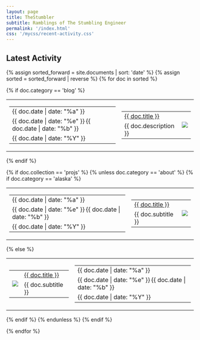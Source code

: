 ```yaml
---
layout: page
title: TheStumbler
subtitle: Ramblings of The Stumbling Engineer
permalink: '/index.html'
css: '/mycss/recent-activity.css'
---
```


## Latest Activity

<!--
<table class="page-header">
  <tr>
    <td>Projects</td>
    <td>LATEST ACTIVITY</td>
    <td>Blogs</td>
  </tr>
</table>
-->


{% assign sorted_forward = site.documents | sort: 'date' %}
{% assign sorted = sorted_forward | reverse %}
{% for doc in sorted %}

{% if doc.category ==  'blog' %}
<table class="myouter myouter-blog">
  <tbody class="mybody">
  <tr class="myrow">
  <td class="mycol-date"><div>
    <table class="mydate mydate-blog">
      <tr class="mydrow"><td class="mydatetext mydow">{{ doc.date | date: "%a" }}</td></tr>
      <tr class="mydrow"><td class="mydatetext mymonth">{{ doc.date | date: "%e" }}&thinsp;{{ doc.date | date: "%b" }}</td></tr>
      <tr class="mydrow"><td class="mydatetext myyear">{{ doc.date | date: "%Y" }}</td></tr>
    </table>
  </div></td>
  <td class="mycol">
    <table class="mylist myblog">
    <tbody class="mybody">
      <tr class="mytitle">
        <td class="mytext" align="left">
          <a href="{{ doc.url  }}"> 
          {{ doc.title }}
          </a>
        </td>
        <td class="myimg" rowspan="2">
          <img src="{{ site.avatar }}" />
        </td>
      </tr>
      <tr class="mydescr">
        <td class="mytext2">
          {{ doc.description }} 
        </td>
      </tr>
    </tbody>
    </table>
  </td>
  </tr>
</tbody>
</table>

{% endif %}

{% if doc.collection ==  'projs' %}
{% unless doc.category ==  'about' %}
{% if doc.category ==  'alaska' %}
<table class="myouter myouter-blog">
  <tbody class="mybody">
  <tr class="myrow">
  <td class="mycol-date"><div>
    <table class="mydate mydate-blog">
      <tr class="mydrow"><td class="mydatetext mydow">{{ doc.date | date: "%a" }}</td></tr>
      <tr class="mydrow"><td class="mydatetext mymonth">{{ doc.date | date: "%e" }}&thinsp;{{ doc.date | date: "%b" }}</td></tr>
      <tr class="mydrow"><td class="mydatetext myyear">{{ doc.date | date: "%Y" }}</td></tr>
    </table>
  </div></td>
  <td class="mycol">
    <table class="mylist myalaska">
    <tbody class="mybody">
      <tr class="mytitle">
        <td class="mytext">
          <a href="{{ doc.url  }}">
          {{ doc.title }} 
          </a>
        </td>
        <td class="myimg" rowspan="2">
          <img src="{{ doc.avatar }}" />
        </td>
      </tr>
      <tr class="mydescr">
        <td class="mytext2"> 
          {{ doc.subtitle }}
        </td>
      </tr>
    </tbody>
    </table>
  </td>
  </tr>
</tbody>
</table>
{% else %}
<table class="myouter myouter-proj">
  <tbody class="mybody">
  <tr class="myrow">
  <td class="mycol">
    <table class="mylist myproj">
      <tbody class="mybody">
      <tr class="mytitle">
        <td class="myimg" rowspan="2">
          <img src="{{ doc.avatar }}" />
        </td>
        <td class="mytext">
          <a href="{{ doc.url  }}">{{ doc.title }}</a>
        </td>
      </tr>
      <tr class="mydescr">
        <td class="mytext2">
          {{ doc.subtitle }} 
        </td>
      </tr>
      </tbody>
    </table>
  </td>
  <td class="mycol-date"><div>
    <table class="mydate mydate-proj">
      <tr class="mydrow"><td class="mydatetext mydow">{{ doc.date | date: "%a" }}</td></tr>
      <tr class="mydrow"><td class="mydatetext mymonth">{{ doc.date | date: "%e" }}&thinsp;{{ doc.date | date: "%b" }}</td></tr>
      <tr class="mydrow"><td class="mydatetext myyear">{{ doc.date | date: "%Y" }}</td></tr>
    </table>
  </div></td>
  </tr>
  </tbody>
</table>
{% endif %}
{% endunless %}
{% endif %}

 
{% endfor %}
 
